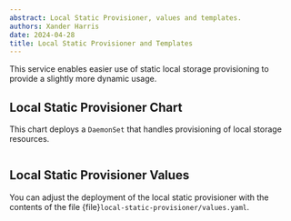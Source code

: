 ```yaml
---
abstract: Local Static Provisioner, values and templates.
authors: Xander Harris
date: 2024-04-28
title: Local Static Provisioner and Templates
---
```


This service enables easier use of static local storage provisioning to
provide a slightly more dynamic usage.

## Local Static Provisioner Chart

This chart deploys a `DaemonSet` that handles provisioning of local storage
resources.

```{autoyaml} local-static-provisioner/Chart.yaml
```

## Local Static Provisioner Values

You can adjust the deployment of the local static provisioner with the contents
of the file {file}`local-static-provisioner/values.yaml`.

```{autoyaml} local-static-provisioner/values.yaml
```

```{sectionauthor} Xander Harris <xandertheharris@gmail.com>
```
